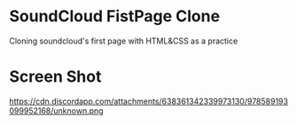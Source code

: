 # SoundCloud FistPage Clone
Cloning soundcloud's first page with HTML&amp;CSS as a practice 
# Screen Shot
https://cdn.discordapp.com/attachments/638361342339973130/978589193099952168/unknown.png
